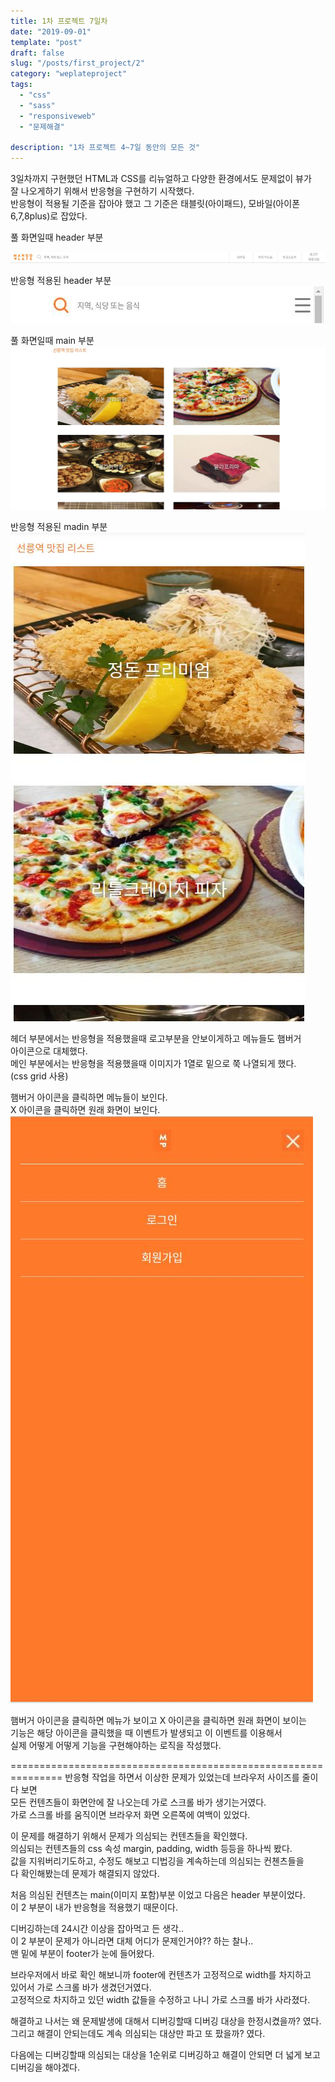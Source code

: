 ```yaml
---
title: 1차 프로젝트 7일차
date: "2019-09-01"
template: "post"
draft: false
slug: "/posts/first_project/2"
category: "weplateproject"
tags:
  - "css"
  - "sass"
  - "responsiveweb"
  - "문제해결"

description: "1차 프로젝트 4~7일 동안의 모든 것"
---
```


3일차까지 구현했던 HTML과 CSS를 리뉴얼하고 다양한 환경에서도 문제없이 뷰가  
잘 나오게하기 위해서 반응형을 구현하기 시작했다.  
반응형이 적용될 기준을 잡아야 했고 그 기준은 태블릿(아이패드), 모바일(아이폰 6,7,8plus)로 잡았다.

풀 화면일때 header 부분

![header1IMG](/media/header1.jpeg)

반응형 적용된 header 부분
![header2IMG](/media/header2.jpeg)

풀 화면일때 main 부분  
![main1IMG](/media/main1.jpeg)

반응형 적용된 madin 부분  
![main2IMG](/media/main2.jpeg)

헤더 부분에서는 반응형을 적용했을때 로고부분을 안보이게하고 메뉴들도 햄버거  
아이콘으로 대체했다.  
메인 부분에서는 반응형을 적용했을때 이미지가 1열로 밑으로 쭉 나열되게 했다.  
(css grid 사용)

햄버거 아이콘을 클릭하면 메뉴들이 보인다.  
X 아이콘을 클릭하면 원래 화면이 보인다.  
![showmenuIMG](/media/showmenu.jpeg)

햄버거 아이콘을 클릭하면 메뉴가 보이고 X 아이콘을 클릭하면 원래 화면이 보이는  
기능은 해당 아이콘을 클릭했을 때 이벤트가 발생되고 이 이벤트를 이용해서  
실제 어떻게 어떻게 기능을 구현해야하는 로직을 작성했다.

===============================================================
반응형 작업을 하면서 이상한 문제가 있었는데 브라우저 사이즈를 줄이다 보면  
모든 컨텐츠들이 화면안에 잘 나오는데 가로 스크롤 바가 생기는거였다.  
가로 스크롤 바를 움직이면 브라우저 화면 오른쪽에 여백이 있었다.

이 문제를 해결하기 위해서 문제가 의심되는 컨텐츠들을 확인했다.  
의심되는 컨텐츠들의 css 속성 margin, padding, width 등등을 하나씩 봤다.  
값을 지워버리기도하고, 수정도 해보고 디법깅을 계속하는데 의심되는 컨첸츠들을  
다 확인해봤는데 문제가 해결되지 않았다.

처음 의심된 컨텐츠는 main(이미지 포함)부분 이었고 다음은 header 부분이었다.  
이 2 부분이 내가 반응형을 적용했기 때문이다.

디버깅하는데 24시간 이상을 잡아먹고 든 생각..  
이 2 부분이 문제가 아니라면 대체 어디가 문제인거야?? 하는 찰나..  
맨 밑에 부분이 footer가 눈에 들어왔다.

브라우저에서 바로 확인 해보니까 footer에 컨텐츠가 고정적으로 width를 차지하고  
있어서 가로 스크롤 바가 생겼던거였다.  
고정적으로 차지하고 있던 width 값들을 수정하고 나니 가로 스크롤 바가 사라졌다.

해결하고 나서는 왜 문제발생에 대해서 디버깅할때 디버깅 대상을 한정시켰을까? 였다.  
그리고 해결이 안되는데도 계속 의심되는 대상만 파고 또 팠을까? 였다.

다음에는 디버깅할때 의심되는 대상을 1순위로 디버깅하고 해결이 안되면 더 넓게 보고 디버깅을 해야겠다.
